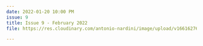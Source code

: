 ```yaml
---
date: 2022-01-20 10:00 PM
issue: 9
title: Issue 9 - February 2022
file: https://res.cloudinary.com/antonio-nardini/image/upload/v1661627635/Upton%20Times/Issue_9_Upton_February_2022_Upton_Times_A4_web_oppsuh.pdf

---
```

